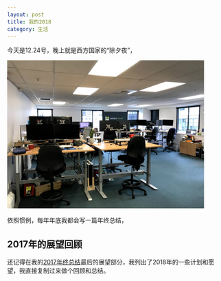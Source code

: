 ```yaml
---
layout: post
title: 我的2018
category: 生活
---
```


今天是12.24号，晚上就是西方国家的“除夕夜”，

![](/images/2018-12-24-2018-summary/company.jpg)

依照惯例，每年年底我都会写一篇年终总结，

## 2017年的展望回顾

还记得在我的[2017年终总结](https://lingxiankong.github.io/2018-01-01-2017-summary.html)最后的展望部分，我列出了2018年的一些计划和愿望，我直接复制过来做个回顾和总结。

